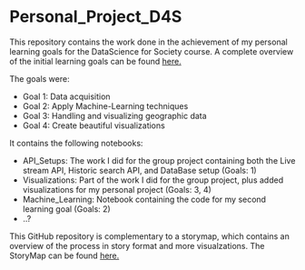 # Personal_Project_D4S

This repository contains the work done in the achievement of my personal learning goals for the DataScience for Society course.
A complete overview of the initial learning goals can be found [here.](https://www.notion.so/Personal-Leaning-Plan-8bbef961fe5c45d1a7b7994a76c23226)

The goals were:
* Goal 1: Data acquisition
* Goal 2: Apply Machine-Learning techniques
* Goal 3: Handling and visualizing geographic data
* Goal 4: Create beautiful visualizations

It contains the following notebooks:
* API_Setups: The work I did for the group project containing both the Live stream API, Historic search API, and DataBase setup (Goals: 1)
* Visualizations: Part of the work I did for the group project, plus added visualizations for my personal project (Goals: 3, 4)
* Machine_Learning: Notebook containing the code for my second learning goal (Goals: 2) 
* ..?


This GitHub repository is complementary to a storymap, which contains an overview of the process in story format and more visualzations. The StoryMap can be found  [here.](https://storymaps.arcgis.com/stories/46d537404e6b4ef48dc9b259e155814c)
